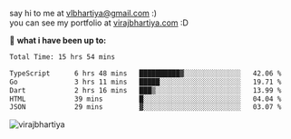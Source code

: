 say hi to me at [vlbhartiya@gmail.com](mailto:vlbhartiya@gmail.com) :)<br/>
you can see my portfolio at [virajbhartiya.com](https://virajbhartiya.com) :D<br/>


🚀 **what i have been up to:**

<!--START_SECTION:waka-->

```txt
Total Time: 15 hrs 54 mins

TypeScript      6 hrs 48 mins   ██████████▓░░░░░░░░░░░░░░   42.06 %
Go              3 hrs 11 mins   █████░░░░░░░░░░░░░░░░░░░░   19.71 %
Dart            2 hrs 16 mins   ███▒░░░░░░░░░░░░░░░░░░░░░   13.99 %
HTML            39 mins         █░░░░░░░░░░░░░░░░░░░░░░░░   04.04 %
JSON            29 mins         ▓░░░░░░░░░░░░░░░░░░░░░░░░   03.07 %
```

<!--END_SECTION:waka-->

<p align="left"> <img src="https://komarev.com/ghpvc/?username=virajbhartiya&color=blue" alt="virajbhartiya" /> </p>
